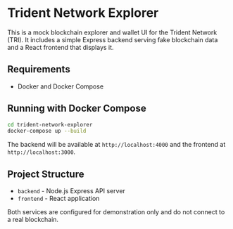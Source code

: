 # Trident Network Explorer

This is a mock blockchain explorer and wallet UI for the Trident Network (TRI). It includes a simple Express backend serving fake blockchain data and a React frontend that displays it.

## Requirements

- Docker and Docker Compose

## Running with Docker Compose

```bash
cd trident-network-explorer
docker-compose up --build
```

The backend will be available at `http://localhost:4000` and the frontend at `http://localhost:3000`.

## Project Structure

- `backend` - Node.js Express API server
- `frontend` - React application

Both services are configured for demonstration only and do not connect to a real blockchain.
